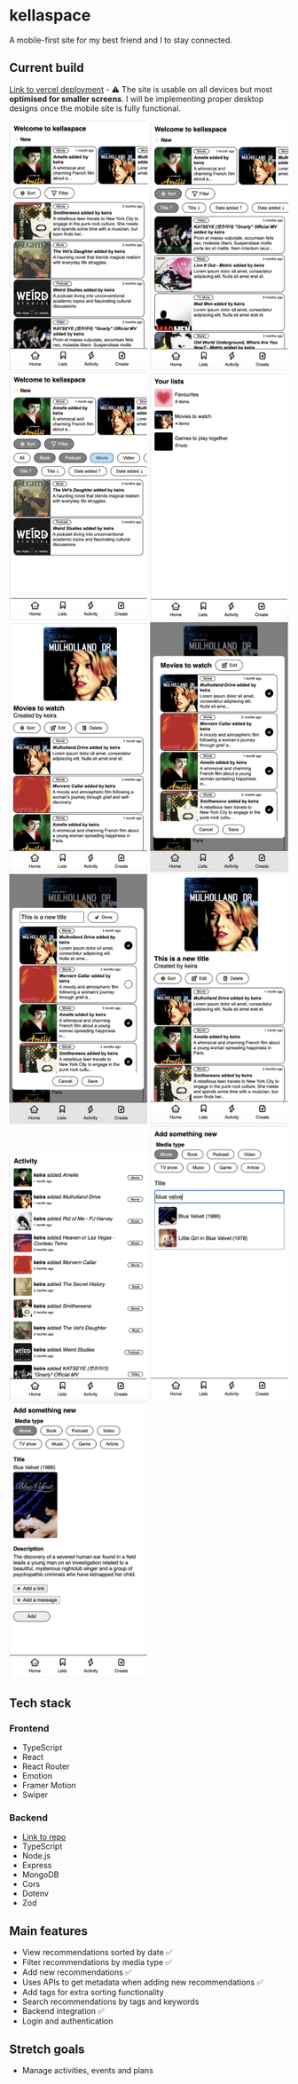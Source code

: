 # kellaspace

A mobile-first site for my best friend and I to stay connected.

## Current build

[Link to vercel deployment](https://kellaspace-frontend.vercel.app/) - ⚠️ The site is usable on all devices but most **optimised for smaller screens**. I will be implementing proper desktop designs once the mobile site is fully functional.

<img src="./kellaspace-10-25-1.png" width="250"/>
<img src="./kellaspace-10-25-2.png" width="250"/>
<img src="./kellaspace-10-25-3.png" width="250"/>
<img src="./kellaspace-10-25-4.png" width="250"/>
<img src="./kellaspace-10-25-5.png" width="250"/>
<img src="./kellaspace-10-25-6.png" width="250"/>
<img src="./kellaspace-10-25-7.png" width="250"/>
<img src="./kellaspace-10-25-8.png" width="250"/>
<img src="./kellaspace-10-25-9.png" width="250"/>
<img src="./kellaspace-10-25-10.png" width="250"/>
<img src="./kellaspace-10-25-11.png" width="250"/>

## Tech stack

### Frontend

- TypeScript
- React
- React Router
- Emotion
- Framer Motion
- Swiper

### Backend

- [Link to repo](https://github.com/keirastanley/kellaspace_backend)
- TypeScript
- Node.js
- Express
- MongoDB
- Cors
- Dotenv
- Zod

## Main features

- View recommendations sorted by date ✅
- Filter recommendations by media type ✅
- Add new recommendations ✅
- Uses APIs to get metadata when adding new recommendations ✅
- Add tags for extra sorting functionality
- Search recommendations by tags and keywords
- Backend integration ✅
- Login and authentication

## Stretch goals

- Manage activities, events and plans
